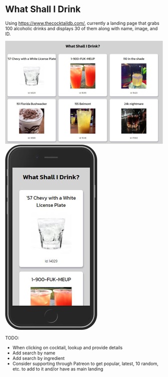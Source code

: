 # What Shall I Drink

Using <https://www.thecocktaildb.com/>, currently a landing page that grabs 100 alcoholic drinks and displays 30 of them along with name, image, and ID.

![desktop screenshot](desktop-screenshot.JPG)
![mobile screenshot](mobile-screenshot.JPG)

TODO:

* When clicking on cocktail, lookup and provide details
* Add search by name
* Add search by ingredient
* Consider supporting through Patreon to get popular, latest, 10 random, etc. to add to it and/or have as main landing

<style>
  img:last-child {
    border-radius:50px
  }
</style>
